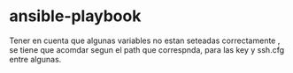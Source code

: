 # ansible-playbook
Tener en cuenta que algunas variables no estan seteadas correctamente ,
se tiene que acomdar segun el path que correspnda, para las key y ssh.cfg entre algunas.
